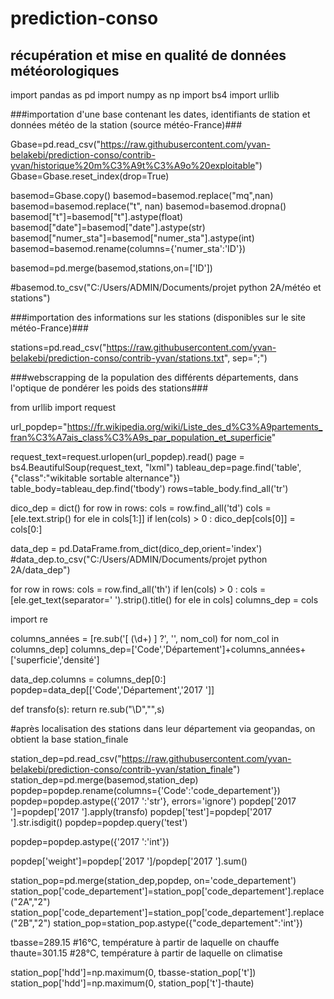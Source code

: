 # prediction-conso

## récupération et mise en qualité de données météorologiques



import pandas as pd
import numpy as np
import bs4
import urllib

###importation d'une base contenant les dates, identifiants de station et données météo de la station (source météo-France)###

Gbase=pd.read_csv("https://raw.githubusercontent.com/yvan-belakebi/prediction-conso/contrib-yvan/historique%20m%C3%A9t%C3%A9o%20exploitable")
Gbase=Gbase.reset_index(drop=True)



basemod=Gbase.copy()
basemod=basemod.replace("mq",nan)
basemod=basemod.replace("t", nan)
basemod=basemod.dropna()
basemod["t"]=basemod["t"].astype(float)
basemod["date"]=basemod["date"].astype(str)
basemod["numer_sta"]=basemod["numer_sta"].astype(int)
basemod=basemod.rename(columns={'numer_sta':'ID'})

basemod=pd.merge(basemod,stations,on=['ID'])

#basemod.to_csv("C:/Users/ADMIN/Documents/projet python 2A/météo et stations")

###importation des informations sur les stations (disponibles sur le site météo-France)###

stations=pd.read_csv("https://raw.githubusercontent.com/yvan-belakebi/prediction-conso/contrib-yvan/stations.txt", sep=";")

###webscrapping de la population des différents départements, dans l'optique de pondérer les poids des stations###

from urllib import request

url_popdep="https://fr.wikipedia.org/wiki/Liste_des_d%C3%A9partements_fran%C3%A7ais_class%C3%A9s_par_population_et_superficie"

request_text=request.urlopen(url_popdep).read()
page = bs4.BeautifulSoup(request_text, "lxml")
tableau_dep=page.find('table',{"class":"wikitable sortable alternance"})
table_body=tableau_dep.find('tbody')
rows=table_body.find_all('tr')

dico_dep = dict()
for row in rows:
    cols = row.find_all('td')
    cols = [ele.text.strip() for ele in cols[1:]]
    if len(cols) > 0 :
        dico_dep[cols[0]] = cols[0:]

data_dep = pd.DataFrame.from_dict(dico_dep,orient='index')
#data_dep.to_csv("C:/Users/ADMIN/Documents/projet python 2A/data_dep")


for row in rows:
    cols = row.find_all('th')
    if len(cols) > 0 :
        cols = [ele.get_text(separator=' ').strip().title() for ele in cols]
        columns_dep = cols

import re

columns_années = [re.sub('\[ (\d+) \] ?', '', nom_col) for nom_col in columns_dep]
columns_dep=['Code','Département']+columns_années+['superficie','densité']

data_dep.columns = columns_dep[0:]
popdep=data_dep[['Code','Département','2017 ']]


def transfo(s):
    return re.sub("\D","",s)

#après localisation des stations dans leur département via geopandas, on obtient la base station_finale

station_dep=pd.read_csv("https://raw.githubusercontent.com/yvan-belakebi/prediction-conso/contrib-yvan/station_finale")
station_dep=pd.merge(basemod,station_dep)
popdep=popdep.rename(columns={'Code':'code_departement'})
popdep=popdep.astype({'2017 ':'str'}, errors='ignore')
popdep['2017 ']=popdep['2017 '].apply(transfo)
popdep['test']=popdep['2017 '].str.isdigit()
popdep=popdep.query('test')

popdep=popdep.astype({'2017 ':'int'})

popdep['weight']=popdep['2017 ']/popdep['2017 '].sum()

station_pop=pd.merge(station_dep,popdep, on='code_departement')
station_pop['code_departement']=station_pop['code_departement'].replace("2A","2")
station_pop['code_departement']=station_pop['code_departement'].replace("2B","2")
station_pop=station_pop.astype({"code_departement":'int'})


tbasse=289.15  #16°C, température à partir de laquelle on chauffe
thaute=301.15  #28°C, température à partir de laquelle on climatise

station_pop['hdd']=np.maximum(0, tbasse-station_pop['t'])
station_pop['hdd']=np.maximum(0, station_pop['t']-thaute)
